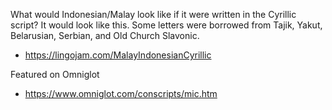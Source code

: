 What would Indonesian/Malay look like if it were written in the Cyrillic script? It would look like this.
Some letters were borrowed from Tajik, Yakut, Belarusian, Serbian, and Old Church Slavonic.
* https://lingojam.com/MalayIndonesianCyrillic

Featured on Omniglot
* https://www.omniglot.com/conscripts/mic.htm
